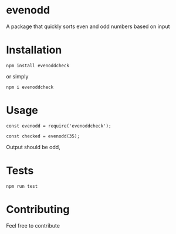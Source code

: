 # evenodd

A package that quickly sorts even and odd numbers based on input

# Installation

    npm install evenoddcheck

or simply

    npm i evenoddcheck

# Usage

    const evenodd = require('evenoddcheck');

    const checked = evenodd(35);

Output should be odd,

# Tests

    npm run test

# Contributing

Feel free to contribute
